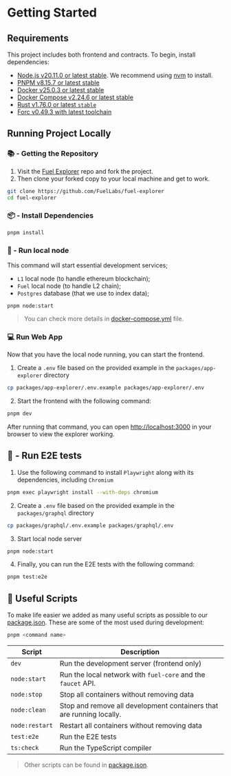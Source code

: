 # Getting Started

## Requirements

This project includes both frontend and contracts. To begin, install dependencies:

- [Node.js v20.11.0 or latest stable](https://nodejs.org/en/). We recommend using [nvm](https://github.com/nvm-sh/nvm) to install.
- [PNPM v8.15.7 or latest stable](https://pnpm.io/installation/)
- [Docker v25.0.3 or latest stable](https://docs.docker.com/get-docker/)
- [Docker Compose v2.24.6 or latest stable](https://docs.docker.com/get-docker/)
- [Rust v1.76.0 or latest `stable`](https://www.rust-lang.org/tools/install)
- [Forc v0.49.3 with latest toolchain](https://install.fuel.network/latest)

## Running Project Locally

### 📚 - Getting the Repository

1. Visit the [Fuel Explorer](https://github.com/FuelLabs/fuel-explorer) repo and fork the project.
2. Then clone your forked copy to your local machine and get to work.

```sh
git clone https://github.com/FuelLabs/fuel-explorer
cd fuel-explorer
```

### 📦 - Install Dependencies

```sh
pnpm install
```

### 📒 - Run local node

This command will start essential development services;

- `L1` local node (to handle ethereum blockchain);
- `Fuel` local node (to handle L2 chain);
- `Postgres` database (that we use to index data); 

```
pnpm node:start
```

> You can check more details in [docker-compose.yml](https://github.com/FuelLabs/fuel-explorer/blob/main/docker/docker-compose.yml) file.

### 💻 Run Web App

Now that you have the local node running, you can start the frontend.

1. Create a `.env` file based on the provided example in the `packages/app-explorer` directory

```sh
cp packages/app-explorer/.env.example packages/app-explorer/.env
```

2. Start the frontend with the following command:

```sh
pnpm dev
``` 

After running that command, you can open [http://localhost:3000](http://localhost:3000) in your browser to view the explorer working.

## 🧪 - Run E2E tests

1. Use the following command to install `Playwright` along with its dependencies, including `Chromium` 

```sh
pnpm exec playwright install --with-deps chromium
```

2. Create a `.env` file based on the provided example in the `packages/graphql` directory

```sh
cp packages/graphql/.env.example packages/graphql/.env
```

3. Start local node server

```sh
pnpm node:start
```

4. Finally, you can run the E2E tests with the following command:

```sh
pnpm test:e2e
```

## 🧰 Useful Scripts

To make life easier we added as many useful scripts as possible to our [package.json](https://github.com/FuelLabs/fuel-explorer/blob/main/package.json). 
These are some of the most used during development:

```sh
pnpm <command name>
```

| Script         | Description                                                          |
| -------------- | -------------------------------------------------------------------- |
| `dev`          | Run the development server (frontend only)                           |
| `node:start`   | Run the local network with `fuel-core` and the `faucet` API.         |
| `node:stop`    | Stop all containers without removing data                            |
| `node:clean`   | Stop and remove all development containers that are running locally. |
| `node:restart` | Restart all containers without removing data                         |
| `test:e2e`     | Run the E2E tests                                                   |
| `ts:check`     | Run the TypeScript compiler                                          |

> Other scripts can be found in [package.json](https://github.com/FuelLabs/fuel-explorer/blob/main/package.json).
